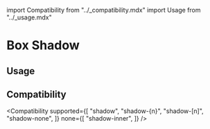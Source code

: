 import Compatibility from "../\_compatibility.mdx"
import Usage from "../\_usage.mdx"

# Box Shadow

## Usage

<Usage />

## Compatibility

<Compatibility
supported={[
"shadow",
"shadow-{n}",
"shadow-[n]",
"shadow-none",
]}
none={[
"shadow-inner",
]}
/>
